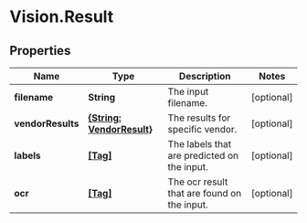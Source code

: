 # Vision.Result

## Properties
Name | Type | Description | Notes
------------ | ------------- | ------------- | -------------
**filename** | **String** | The input filename. | [optional] 
**vendorResults** | [**{String: VendorResult}**](VendorResult.md) | The results for specific vendor. | [optional] 
**labels** | [**[Tag]**](Tag.md) | The labels that are predicted on the input. | [optional] 
**ocr** | [**[Tag]**](Tag.md) | The ocr result that are found on the input.  | [optional] 


